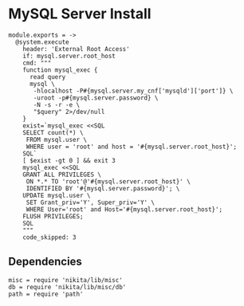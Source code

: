 
# MySQL Server Install

    module.exports = ->
      @system.execute
        header: 'External Root Access'
        if: mysql.server.root_host
        cmd: """
        function mysql_exec {
          read query
          mysql \
           -hlocalhost -P#{mysql.server.my_cnf['mysqld']['port']} \
           -uroot -p#{mysql.server.password} \
           -N -s -r -e \
           "$query" 2>/dev/null
        }
        exist=`mysql_exec <<SQL
        SELECT count(*) \
         FROM mysql.user \
         WHERE user = 'root' and host = '#{mysql.server.root_host}';
        SQL`
        [ $exist -gt 0 ] && exit 3
        mysql_exec <<SQL
        GRANT ALL PRIVILEGES \
         ON *.* TO 'root'@'#{mysql.server.root_host}' \
         IDENTIFIED BY '#{mysql.server.password}'; \
        UPDATE mysql.user \
         SET Grant_priv='Y', Super_priv='Y' \
         WHERE User='root' and Host='#{mysql.server.root_host}';
        FLUSH PRIVILEGES;
        SQL
        """
        code_skipped: 3

## Dependencies

    misc = require 'nikita/lib/misc'
    db = require 'nikita/lib/misc/db'
    path = require 'path'
